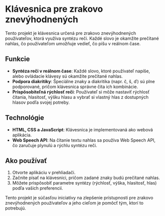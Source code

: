 # Klávesnica pre zrakovo znevýhodnených

Tento projekt je klávesnica určená pre zrakovo znevýhodnených používateľov, ktorá využíva syntézu reči. Každé slovo je okamžite prečítané nahlas, čo používateľom umožňuje vedieť, čo píšu v reálnom čase.

## Funkcie
- **Syntéza reči v reálnom čase**: Každé slovo, ktoré používateľ napíše, alebo ovládacie klávesy sú okamžite prečítané nahlas.
- **Podpora diakritiky**: Špeciálne znaky a diakritika (napr. č, š, ď) sú plne podporované, pričom klávesnica správne číta ich kombinácie.
- **Prispôsobiteľná rýchlosť reči**: Používateľ si môže nastaviť rýchlosť čítania, hlasitosť, výšku hlasu a vybrať si vlastný hlas z dostupných hlasov podľa svojej potreby.

## Technológie
- **HTML, CSS a JavaScript**: Klávesnica je implementovaná ako webová aplikácia.
- **Web Speech API**: Na čítanie textu nahlas sa používa Web Speech API, čo zaručuje plynulú a rýchlu syntézu reči.

## Ako používať
1. Otvorte aplikáciu v prehliadači.
2. Začnite písať na klávesnici, pričom zadané znaky budú prečítané nahlas.
3. Môžete prispôsobiť parametre syntézy (rýchlosť, výška, hlasitosť, hlas) podľa vašich preferencií.

Tento projekt je súčasťou iniciatívy na zlepšenie prístupnosti pre zrakovo znevýhodnených používateľov a jeho cieľom je pomôcť tým, ktorí to potrebujú.

